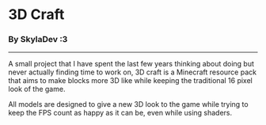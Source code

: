# 3D Craft

### By SkylaDev <b>:3</b>

---

A small project that I have spent the last few years thinking about doing but never actually finding time to work on, 3D craft is a Minecraft resource pack that aims to make blocks more 3D like while keeping the traditional 16 pixel look of the game.

All models are designed to give a new 3D look to the game while trying to keep the FPS count as happy as it can be, even while using shaders.
